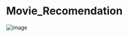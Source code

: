 # Movie_Recomendation

![image](https://github.com/user-attachments/assets/745b1119-b3dd-4f0c-b865-fd71de3fe22c)



